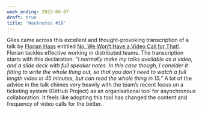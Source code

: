 ```yaml
---
week_ending: 2023-04-07
draft: true
title: 'Weeknotes #18'
---
```






Giles came across this excellent and thought-provoking transcription of a talk by [Florian Haas](https://mastodon.social/@xahteiwi) entitled [No, We Won’t Have a Video Call for That!](https://xahteiwi.eu/resources/presentations/no-we-wont-have-a-video-call-for-that/). Florian tackles effective working in distributed teams. The transcription starts with this declaration: _“I normally make my talks available as a video, and a slide deck with full speaker notes. In this case though, I consider it fitting to write the whole thing out, so that you don’t need to watch a full length video in 45 minutes, but can read the whole thing in 15.”_ A lot of the advice in the talk chimes very heavily with the team’s recent focus on a ticketing system (GitHub Project) as an organisational tool for asynchronous collaboration. It feels like adopting this tool has changed the content and frequency of video calls for the better.